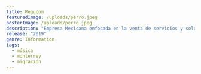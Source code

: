 ```yaml
---
title: Regucom
featuredImage: /uploads/perro.jpeg
posterImage: /uploads/perro.jpeg
description: "Empresa Mexicana enfocada en la venta de servicios y soluciones en la industria TELECOM en México y Centroamerica"
release: "2019"
genre: Information
tags:
  - música
  - monterrey
  - migración
---
```

